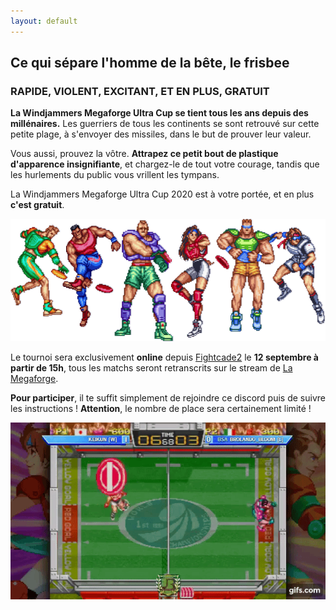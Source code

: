 ```yaml
---
layout: default
---
```


## Ce qui sépare l'homme de la bête, le frisbee

### RAPIDE, VIOLENT, EXCITANT, ET EN PLUS, GRATUIT

**La Windjammers Megaforge Ultra Cup se tient tous les ans depuis des millénaires.** Les guerriers de tous les continents se sont retrouvé sur cette petite plage, à s'envoyer des missiles, dans le but de prouver leur valeur. 

Vous aussi, prouvez la vôtre. **Attrapez ce petit bout de plastique d'apparence insignifiante**, et chargez-le de tout votre courage, tandis que les hurlements du public vous vrillent les tympans. 

La Windjammers Megaforge Ultra Cup 2020 est à votre portée, et en plus **c'est gratuit**.

<img src="/images/players.png" >

Le tournoi sera exclusivement **online** depuis [Fightcade2](https://www.fightcade.com/) le **12 septembre à partir de 15h**, tous les matchs seront retranscrits sur le stream de [La Megaforge](https://www.twitch.tv/lamegaforgelive).

**Pour participer**, il te suffit simplement de rejoindre ce discord puis de suivre les instructions ! **Attention**, le nombre de place sera certainement limité !

<div style="text-align: center;">
	<div id="discordInviteBox"></div>
<!-- </div> -->


<img src="/images/D1LZ1n.gif" >